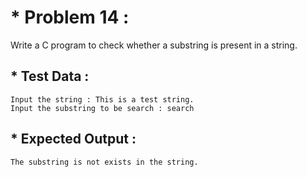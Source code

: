 # * Problem 14 :

Write a C program to check whether a substring is present in a string.

## * Test Data :

    Input the string : This is a test string.
    Input the substring to be search : search

## * Expected Output :

    The substring is not exists in the string.